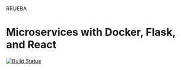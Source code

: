 RRUEBA


# Microservices with Docker, Flask, and React
[![Build Status](https://travis-ci.org/igorchipana/App-libros.svg?branch=master)](https://travis-ci.org/igorchipana/App-libros)